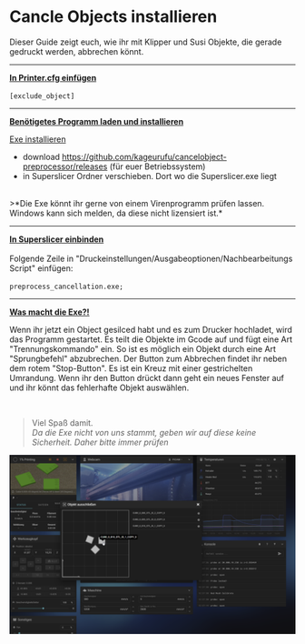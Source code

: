 # Cancle Objects installieren  
  
 Dieser Guide zeigt euch, wie ihr mit Klipper und Susi Objekte, die gerade gedruckt werden,
  abbrechen könnt.
  
---
**<u>In Printer.cfg einfügen</u>**  

`[exclude_object]`
  
---
**<u>Benötigetes Programm laden und installieren</u>**
  
<u>Exe installieren</u>
- download https://github.com/kageurufu/cancelobject-preprocessor/releases (für euer Betriebssystem)
- in Superslicer Ordner verschieben. Dort wo die Superslicer.exe liegt  
<br />  
>*Die Exe könnt ihr gerne von einem Virenprogramm prüfen lassen. Windows kann sich melden, da diese nicht lizensiert ist.*
<br />  
  
---
  
**<u>In Superslicer einbinden</u>**  
  <br />
Folgende Zeile in "Druckeinstellungen/Ausgabeoptionen/Nachbearbeitungs Script" einfügen:  
  
`preprocess_cancellation.exe;`
  
---
**<u>Was macht die Exe?!</u>**   
  
Wenn ihr jetzt ein Object gesilced habt und es zum Drucker hochladet, wird das Programm gestartet.
Es teilt die Objekte im Gcode auf und fügt eine Art "Trennungskommando" ein. So ist es möglich ein Objekt durch eine Art "Sprungbefehl" abzubrechen.
Der Button zum Abbrechen findet ihr neben dem rotem "Stop-Button". Es ist ein Kreuz mit einer gestrichelten Umrandung. Wenn ihr den Button drückt dann geht ein neues Fenster auf und ihr könnt das fehlerhafte Objekt auswählen.
    
<br />
  
>Viel Spaß damit.  
>*Da die Exe nicht von uns stammt, geben wir auf diese keine Sicherheit. Daher bitte immer prüfen*
   
   
![Cancle_Objects_Beispiel](cancle_objects_example.png)